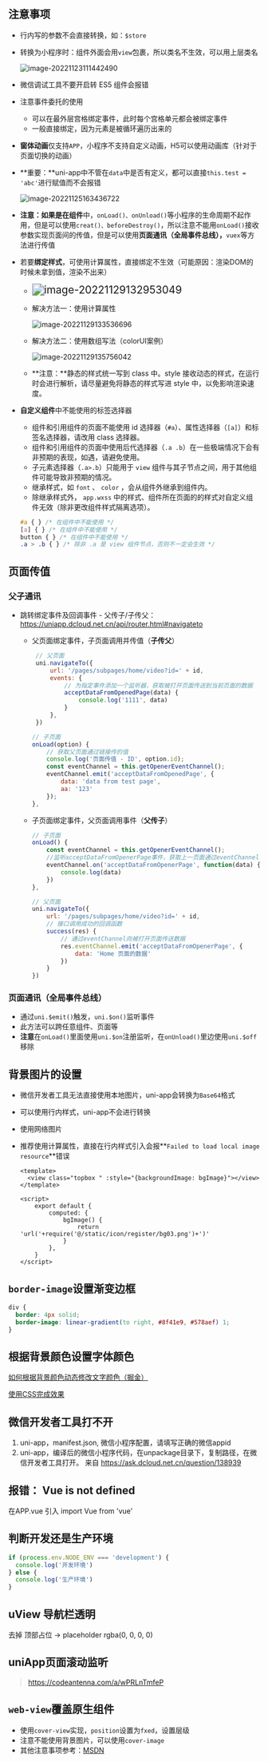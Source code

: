 ## 注意事项

- 行内写的参数不会直接转换，如：`$store`

- 转换为小程序时：组件外面会用`view`包裹，所以类名不生效，可以用上层类名

  ![image-20221123111442490](C:\Users\Admin\Documents\Typora\Uni-app.assets\image-20221123111442490.png)

- 微信调试工具不要开启转 ES5 组件会报错

- 注意事件委托的使用

  - 可以在最外层宫格绑定事件，此时每个宫格单元都会被绑定事件
  - 一般直接绑定，因为元素是被循环遍历出来的

- **窗体动画**仅支持`APP`，小程序不支持自定义动画，H5可以使用动画库（针对于页面切换的动画）

- **重要：**uni-app中不管在`data`中是否有定义，都可以直接`this.test = 'abc'`进行赋值而不会报错

  ![image-20221125163436722](C:\Users\Admin\Documents\Typora\Uni-app.assets\image-20221125163436722.png)

- **注意：**如果是在**组件**中，`onLoad()、onUnload()`等小程序的生命周期不起作用，但是可以使用`creat()、beforeDestroy()`，所以注意不能用`onLoad()`接收参数实现页面间的传值，但是可以使用**页面通讯（全局事件总线），**`vuex`等方法进行传值

- 若要**绑定样式**，可使用计算属性，直接绑定不生效（可能原因：渲染DOM的时候未拿到值，渲染不出来）

  - <img src="C:\Users\Admin\Documents\Typora\Uni-app.assets\image-20221129132953049.png" alt="image-20221129132953049" style="zoom:150%;" />

  - 解决方法一：使用计算属性

    ![image-20221129133536696](C:\Users\Admin\Documents\Typora\Uni-app.assets\image-20221129133536696.png)

  - 解决方法二：使用数组写法（colorUI案例）

    ![image-20221129135756042](C:\Users\Admin\Documents\Typora\Uni-app.assets\image-20221129135756042.png)
    
  - **注意：**静态的样式统一写到 class 中。style 接收动态的样式，在运行时会进行解析，请尽量避免将静态的样式写进 style 中，以免影响渲染速度。

- **自定义组件**中不能使用的标签选择器

  - 组件和引用组件的页面不能使用 id 选择器（`#a`）、属性选择器（`[a]`）和标签名选择器，请改用 class 选择器。
  - 组件和引用组件的页面中使用后代选择器（`.a .b`）在一些极端情况下会有非预期的表现，如遇，请避免使用。
  - 子元素选择器（`.a>.b`）只能用于 `view` 组件与其子节点之间，用于其他组件可能导致非预期的情况。
  - 继承样式，如 `font` 、 `color` ，会从组件外继承到组件内。
  - 除继承样式外， `app.wxss` 中的样式、组件所在页面的的样式对自定义组件无效（除非更改组件样式隔离选项）。

  ```css
  #a { } /* 在组件中不能使用 */
  [a] { } /* 在组件中不能使用 */
  button { } /* 在组件中不能使用 */
  .a > .b { } /* 除非 .a 是 view 组件节点，否则不一定会生效 */
  ```

  


## 页面传值

### 父子通讯

- 跳转绑定事件及回调事件 - 父传子/子传父： https://uniapp.dcloud.net.cn/api/router.html#navigateto

  - 父页面绑定事件，子页面调用并传值（**子传父**）
  
    ```js
     // 父页面
     uni.navigateTo({
         url: '/pages/subpages/home/video?id=' + id,
         events: {
             // 为指定事件添加一个监听器，获取被打开页面传送到当前页面的数据
             acceptDataFromOpenedPage(data) {
                 console.log('1111', data)
             }
         },
     })
    
    // 子页面
    onLoad(option) {
        // 获取父页面通过链接传的值
        console.log('页面传值 - ID', option.id);
        const eventChannel = this.getOpenerEventChannel();
        eventChannel.emit('acceptDataFromOpenedPage', {
            data: 'data from test page',
            aa: '123'
        });
    },
    ```
  
  - 子页面绑定事件，父页面调用事件（**父传子**）
  
    ```js
    // 子页面
    onLoad() {
        const eventChannel = this.getOpenerEventChannel();
        //监听acceptDataFromOpenerPage事件，获取上一页面通过eventChannel传送到当前页面的数据
        eventChannel.on('acceptDataFromOpenerPage', function(data) {
        	console.log(data)
        })
    },
    
    // 父页面
    uni.navigateTo({
        url: '/pages/subpages/home/video?id=' + id,
        // 接口调用成功的回调函数
        success(res) {
        	// 通过eventChannel向被打开页面传送数据
            res.eventChannel.emit('acceptDataFromOpenerPage', {
                data: 'Home 页面的数据'
            })
        }
    })
    ```

### 页面通讯（全局事件总线）

- 通过`uni.$emit()`触发，`uni.$on()`监听事件
- 此方法可以跨任意组件、页面等
- **注意**在`onLoad()`里面使用`uni.$on`注册监听，在`onUnload()`里边使用`uni.$off`移除



## 背景图片的设置

- 微信开发者工具无法直接使用本地图片，uni-app会转换为`Base64`格式
- 可以使用行内样式，uni-app不会进行转换
- 使用网络图片
- 推荐使用计算属性，直接在行内样式引入会报**`Failed to load local image resource`**错误

  ```vue
  <template>
  	<view class="topbox " :style="{backgroundImage: bgImage}"></view>
  </template>
  
  <script>
      export default {
          computed: {
              bgImage() {
                  return 'url('+require('@/static/icon/register/bg03.png')+')'
              }
          },
      }
  </script>
  ```

  



## `border-image`设置渐变边框

```css
div {
  border: 4px solid;
  border-image: linear-gradient(to right, #8f41e9, #578aef) 1;
}
```



## 根据背景颜色设置字体颜色

[如何根据背景颜色动态修改文字颜色（掘金）](https://juejin.cn/post/6844903960487149582)

[使用CSS完成效果](https://www.cnblogs.com/coco1s/p/16012545.html)





##  微信开发者工具打不开
1. uni-app，manifest.json, 微信小程序配置，请填写正确的微信appid
2. uni-app，编译后的微信小程序代码，在unpackage目录下，复制路径，在微信开发者工具打开。
来自 <https://ask.dcloud.net.cn/question/138939> 

## 报错：  Vue is not defined
在APP.vue 引入 import Vue from 'vue'

## 判断开发还是生产环境
```js
if (process.env.NODE_ENV === 'development') {
  console.log('开发环境')
} else {
  console.log('生产环境')
}
```


## uView 导航栏透明
去掉 顶部占位 -> placeholder
rgba(0, 0, 0, 0)

## uniApp页面滚动监听
> https://codeantenna.com/a/wPRLnTmfeP



## `web-view`覆盖原生组件

- 使用`cover-view`实现，`position`设置为`fxed`，设置层级
- 注意不能使用背景图片，可以使用`cover-image`
- 其他注意事项参考：[MSDN](https://blog.csdn.net/WEIGUO19951107/article/details/94305964)





